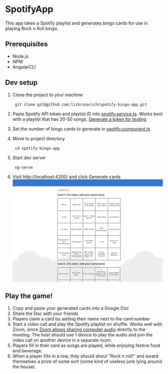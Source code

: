 # SpotifyApp

This app takes a Spotify playlist and generates bingo cards for use in playing Rock n Roll bingo.

## Prerequisites
- Node.js
- NPM
- AngularCLI

## Dev setup

1. Clone the project to your machine
        
        git clone git@github.com:lizkrznarich/spotify-bingo-app.git

2. Paste Spotify API token and playlist ID into [spotify.service.ts](https://github.com/lizkrznarich/spotify-bingo-app/blob/master/src/app/spotify/spotify.service.ts#L7). Works best with a playlist that has 20-50 songs. [Generate a token for testing](https://developer.spotify.com/console/get-playlist/?playlist_id=59ZbFPES4DQwEjBpWHzrtC&market=&fields=) 

3. Set the number of bingo cards to generate in [spotify.component.ts](https://github.com/lizkrznarich/spotify-bingo-app/blob/master/src/app/spotify/spotify.component.ts#L11)

3. Move to project directory
        
        cd spotify-bingo-app
        
3. Start dev server
       
        ng-serve

4. Visit http://localhost:4200/ and click Generate cards
![Image of Yaktocat](https://github.com/lizkrznarich/spotify-bingo-app/blob/master/generate-cards.png)

  
## Play the game!

1. Copy and paste your generated cards into a Google Doc
2. Share the Doc with your friends
3. Players claim a card by adding their name next to the card number
4. Start a video call and play the Spotify playlist on shuffle. Works well with Zoom, since [Zoom allows sharing computer audio](https://support.zoom.us/hc/en-us/articles/201362643-Sharing-Computer-Sound-During-Screen-Sharing) directly to the meeting. The host should use 1 device to play the audio and join the video call on another device in a separate room.
5. Players fill in their card as songs are played, while enjoying festive food and beverage. 
6. When a player fills in a row, they should shout "Rock n roll!" and award themselves a prize of some sort (some kind of useless junk lying around the house). 
